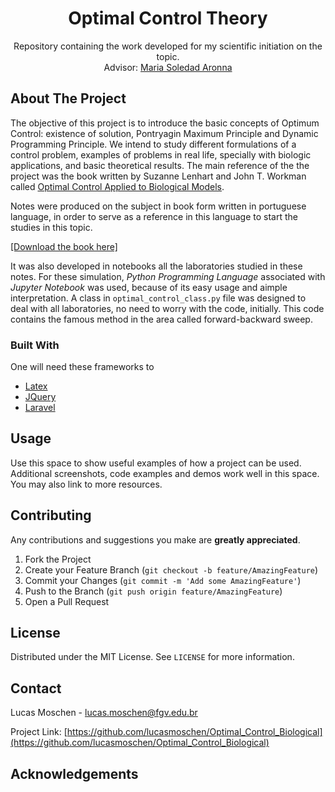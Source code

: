   <!-- [![Contributors][contributors-shield]][contributors-url]
[![Forks][forks-shield]][forks-url]
[![Stargazers][stars-shield]][stars-url]
[![Issues][issues-shield]][issues-url]
[![MIT License][license-shield]][license-url]
[![LinkedIn][linkedin-shield]][linkedin-url] -->

<p align="center">
  <!-- <a href="https://github.com/othneildrew/Best-README-Template">
    <img src="images/logo.png" alt="Logo" width="80" height="80">
  </a> -->

  <h1 align="center">Optimal Control Theory</h1>

  <p align="center">
    Repository containing the work developed for my scientific initiation on the topic.
    <br /> 
    Advisor: <a href="https://emap.fgv.br/corpo-docente/maria-soledad-aronna"> Maria Soledad Aronna</a>
    <!-- <br />
    <a href="https://github.com/othneildrew/Best-README-Template"><strong>Explore the docs »</strong></a>
    -->
  </p> 
</p>

<!--
<details open="open">
  <summary>Table of Contents</summary>
  <ol>
    <li>
      <a href="#about-the-project">About The Project</a>
      <ul>
        <li><a href="#built-with">Built With</a></li>
      </ul>
    </li>
    <li>
      <a href="#getting-started">Getting Started</a>
      <ul>
        <li><a href="#prerequisites">Prerequisites</a></li>
        <li><a href="#installation">Installation</a></li>
      </ul>
    </li>
    <li><a href="#usage">Usage</a></li>
  </ol>
</details>
-->

## About The Project

The objective of this project is to introduce the basic concepts of Optimum
Control: existence of solution, Pontryagin Maximum Principle and Dynamic 
Programming Principle. We intend to study different formulations of a control problem, 
examples of problems in real life, specially with biologic applications, and
basic theoretical results. The main reference of the the project was the book written by Suzanne Lenhart and John T. Workman called
[Optimal Control Applied to Biological
Models](https://www.routledge.com/Optimal-Control-Applied-to-Biological-Models/Lenhart-Workman/p/book/9781584886402#:~:text=Optimal%20Control%20Applied%20to%20Biological%20Models%20thoroughly%20develops%20the%20mathematical,this%20theory%20to%20biological%20models.&text=In%20addition%2C%20the%20authors%20introduce,partial%20differential%20equations%20(PDEs).).

Notes were produced on the subject in book form written in portuguese language, in order to serve as a reference in this language to start the studies in this topic. 

[[Download the book here]](https://github.com/lucasmoschen/Optimal_Control_Biological/blob/master/notes/book.pdf)

It was also developed in notebooks all the laboratories studied in these notes. For these simulation, *Python Programming Language* associated with *Jupyter Notebook* was used, because of its easy usage and aimple interpretation. A class in `optimal_control_class.py` file was designed to deal with all laboratories, no need to worry with the code, initially. This code contains the famous method in the area called forward-backward sweep.

### Built With

One will need these frameworks to 

* [Latex](https://getbootstrap.com)
* [JQuery](https://jquery.com)
* [Laravel](https://laravel.com)
  
## Usage

Use this space to show useful examples of how a project can be used. Additional screenshots, code examples and demos work well in this space. You may also link to more resources.

## Contributing

Any contributions and suggestions you make are **greatly appreciated**.

1. Fork the Project
2. Create your Feature Branch (`git checkout -b feature/AmazingFeature`)
3. Commit your Changes (`git commit -m 'Add some AmazingFeature'`)
4. Push to the Branch (`git push origin feature/AmazingFeature`)
5. Open a Pull Request

## License

Distributed under the MIT License. See `LICENSE` for more information.

## Contact

Lucas Moschen - lucas.moschen@fgv.edu.br

Project Link: [https://github.com/lucasmoschen/Optimal_Control_Biological](https://github.com/lucasmoschen/Optimal_Control_Biological)

## Acknowledgements

